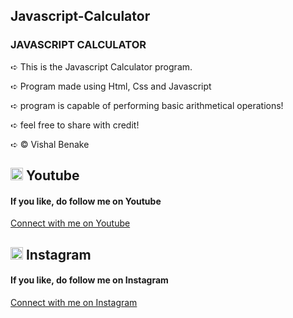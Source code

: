 ## Javascript-Calculator

<h3>JAVASCRIPT CALCULATOR</h3>
<p>➪ This is the Javascript Calculator program.</p>
<p>➪ Program made using Html, Css and Javascript</p>
<p>➪ program is capable of performing basic arithmetical operations!</p>
<p>➪ feel free to share with credit!</p>
<p>➪ &copy; Vishal Benake</p>

## <img src="https://upload.wikimedia.org/wikipedia/commons/0/09/YouTube_full-color_icon_%282017%29.svg" width="20" height="20"> Youtube
<h4>If you like, do follow me on Youtube</h4>
<a href="https://www.youtube.com/@Code-With-Vishal">Connect with me on  Youtube</a>

## <img src="https://upload.wikimedia.org/wikipedia/commons/e/e7/Instagram_logo_2016.svg" width="20" height="20"> Instagram
<h4>If you like, do follow me on Instagram</h4>
<a href="https://www.instagram.com/vishaal_87">Connect with me on Instagram</a>
